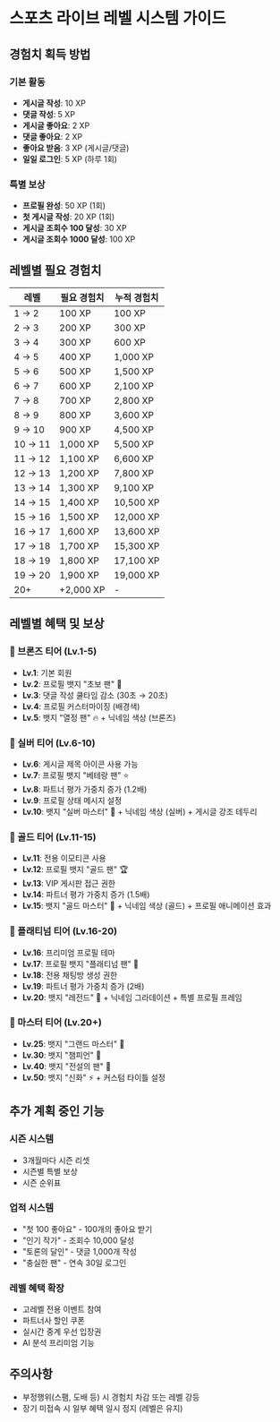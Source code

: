 # 스포츠 라이브 레벨 시스템 가이드

## 경험치 획득 방법

### 기본 활동
- **게시글 작성**: 10 XP
- **댓글 작성**: 5 XP
- **게시글 좋아요**: 2 XP
- **댓글 좋아요**: 2 XP
- **좋아요 받음**: 3 XP (게시글/댓글)
- **일일 로그인**: 5 XP (하루 1회)

### 특별 보상
- **프로필 완성**: 50 XP (1회)
- **첫 게시글 작성**: 20 XP (1회)
- **게시글 조회수 100 달성**: 30 XP
- **게시글 조회수 1000 달성**: 100 XP

## 레벨별 필요 경험치

| 레벨 | 필요 경험치 | 누적 경험치 |
|------|------------|------------|
| 1 → 2 | 100 XP | 100 XP |
| 2 → 3 | 200 XP | 300 XP |
| 3 → 4 | 300 XP | 600 XP |
| 4 → 5 | 400 XP | 1,000 XP |
| 5 → 6 | 500 XP | 1,500 XP |
| 6 → 7 | 600 XP | 2,100 XP |
| 7 → 8 | 700 XP | 2,800 XP |
| 8 → 9 | 800 XP | 3,600 XP |
| 9 → 10 | 900 XP | 4,500 XP |
| 10 → 11 | 1,000 XP | 5,500 XP |
| 11 → 12 | 1,100 XP | 6,600 XP |
| 12 → 13 | 1,200 XP | 7,800 XP |
| 13 → 14 | 1,300 XP | 9,100 XP |
| 14 → 15 | 1,400 XP | 10,500 XP |
| 15 → 16 | 1,500 XP | 12,000 XP |
| 16 → 17 | 1,600 XP | 13,600 XP |
| 17 → 18 | 1,700 XP | 15,300 XP |
| 18 → 19 | 1,800 XP | 17,100 XP |
| 19 → 20 | 1,900 XP | 19,000 XP |
| 20+ | +2,000 XP | - |

## 레벨별 혜택 및 보상

### 🥉 브론즈 티어 (Lv.1-5)
- **Lv.1**: 기본 회원
- **Lv.2**: 프로필 뱃지 "초보 팬" 🌱
- **Lv.3**: 댓글 작성 쿨타임 감소 (30초 → 20초)
- **Lv.4**: 프로필 커스터마이징 (배경색)
- **Lv.5**: 뱃지 "열정 팬" 🔥 + 닉네임 색상 (브론즈)

### 🥈 실버 티어 (Lv.6-10)
- **Lv.6**: 게시글 제목 아이콘 사용 가능
- **Lv.7**: 프로필 뱃지 "베테랑 팬" ⭐
- **Lv.8**: 파트너 평가 가중치 증가 (1.2배)
- **Lv.9**: 프로필 상태 메시지 설정
- **Lv.10**: 뱃지 "실버 마스터" 🥈 + 닉네임 색상 (실버) + 게시글 강조 테두리

### 🥇 골드 티어 (Lv.11-15)
- **Lv.11**: 전용 이모티콘 사용
- **Lv.12**: 프로필 뱃지 "골드 팬" 🏆
- **Lv.13**: VIP 게시판 접근 권한
- **Lv.14**: 파트너 평가 가중치 증가 (1.5배)
- **Lv.15**: 뱃지 "골드 마스터" 🥇 + 닉네임 색상 (골드) + 프로필 애니메이션 효과

### 💎 플래티넘 티어 (Lv.16-20)
- **Lv.16**: 프리미엄 프로필 테마
- **Lv.17**: 프로필 뱃지 "플래티넘 팬" 💎
- **Lv.18**: 전용 채팅방 생성 권한
- **Lv.19**: 파트너 평가 가중치 증가 (2배)
- **Lv.20**: 뱃지 "레전드" 👑 + 닉네임 그라데이션 + 특별 프로필 프레임

### 🌟 마스터 티어 (Lv.20+)
- **Lv.25**: 뱃지 "그랜드 마스터" 🌟
- **Lv.30**: 뱃지 "챔피언" 🏅
- **Lv.40**: 뱃지 "전설의 팬" 🔱
- **Lv.50**: 뱃지 "신화" ⚡ + 커스텀 타이틀 설정

## 추가 계획 중인 기능

### 시즌 시스템
- 3개월마다 시즌 리셋
- 시즌별 특별 보상
- 시즌 순위표

### 업적 시스템
- "첫 100 좋아요" - 100개의 좋아요 받기
- "인기 작가" - 조회수 10,000 달성
- "토론의 달인" - 댓글 1,000개 작성
- "충실한 팬" - 연속 30일 로그인

### 레벨 혜택 확장
- 고레벨 전용 이벤트 참여
- 파트너사 할인 쿠폰
- 실시간 중계 우선 입장권
- AI 분석 프리미엄 기능

## 주의사항
- 부정행위(스팸, 도배 등) 시 경험치 차감 또는 레벨 강등
- 장기 미접속 시 일부 혜택 일시 정지 (레벨은 유지)